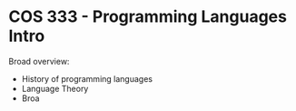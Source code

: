 # COS 333 - Programming Languages Intro

Broad overview:

- History of programming languages
- Language Theory
- Broa

